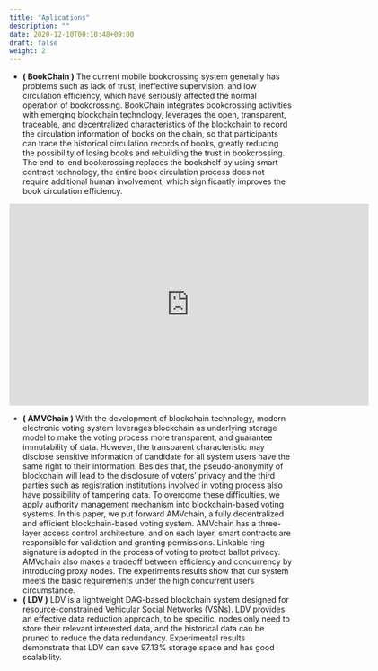 ```yaml
---
title: "Aplications"
description: ""
date: 2020-12-10T00:10:48+09:00
draft: false
weight: 2
---
```


- **( BookChain )** The current mobile bookcrossing system generally has problems such as lack of trust, ineffective supervision, and low circulation efficiency, which have seriously affected the normal operation of bookcrossing. BookChain integrates bookcrossing activities with emerging blockchain technology, leverages the open, transparent, traceable, and decentralized characteristics of the blockchain to record the circulation information of books on the chain, so that participants can trace the historical circulation records of books, greatly reducing the possibility of losing books and rebuilding the trust in bookcrossing. The end-to-end bookcrossing replaces the bookshelf by using smart contract technology, the entire book circulation process does not require additional human involvement, which significantly improves the book circulation efficiency.

<iframe width="640" height="360" align="center" src="https://player.youku.com/embed/XNDg4ODAxOTA4OA==" frameborder="0" allowfullscreen></iframe>

- **( AMVChain )** With the development of blockchain technology, modern electronic voting system leverages blockchain as underlying storage model to make the voting process more transparent, and guarantee immutability of data. However, the transparent characteristic may disclose sensitive information of candidate for all system users have the same right to their information. Besides that, the pseudo-anonymity of blockchain will lead to the disclosure of voters’ privacy and the third parties such as registration institutions involved in voting process also have possibility of tampering data. To overcome these difficulties, we apply authority management mechanism into blockchain-based voting systems. In this paper, we put forward AMVchain, a fully decentralized and efficient blockchain-based voting system. AMVchain has a three-layer access control architecture, and on each layer, smart contracts are responsible for validation and granting permissions. Linkable ring signature is adopted in the process of voting to protect ballot privacy. AMVchain also makes a tradeoff between efficiency and concurrency by introducing proxy nodes. The experiments results show that our system meets the basic requirements under the high concurrent users circumstance.
- **( LDV )** LDV is a lightweight DAG-based blockchain system designed for resource-constrained Vehicular Social Networks (VSNs). LDV provides an effective data reduction approach, to be specific, nodes only need to store their relevant interested data, and the historical data can be pruned to reduce the data redundancy. Experimental results demonstrate that LDV can save 97.13% storage space and has good scalability.

